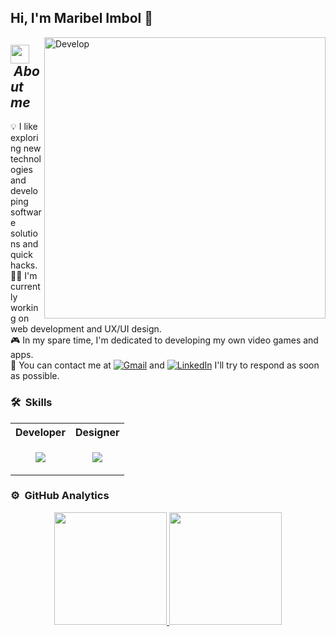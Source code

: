 ## Hi, I'm Maribel Imbol 🤞

<img align="right" width=450px alt="Develop" src="https://media.giphy.com/media/LMcB8XospGZO8UQq87/giphy.gif" />

## <img src="https://media.giphy.com/media/ObNTw8Uzwy6KQ/giphy.gif" width="30px">&nbsp;***About me***

💡 I like exploring new technologies and developing software solutions and quick hacks. <br>
👩‍💻 I'm currently working on web development and UX/UI design. <br>
🎮 In my spare time, I'm dedicated to developing my own video games and apps. <br>
💌 You can contact me at <a href="mailto:imbolmaribel@gmail.com"><img img src="https://img.shields.io/badge/gmail-%23EA4335.svg?style=plastic&logo=gmail&logoColor=white" alt="Gmail"/></a> and <a href="https://www.linkedin.com/in/maribel-imbol-a3733724a/"><img src="https://img.shields.io/badge/linkedin-%230A66C2.svg?style=plastic&logo=linkedin&logoColor=white" alt="LinkedIn"/></a> I'll try to respond as soon as possible.

### 🛠️ &nbsp;Skills
<table>  
  <tr>
    <th>Developer</th>
    <th>Designer</th>
  </tr>
  <tr>
    <td>
      <p align="center">
  <a href="https://skillicons.dev">
    <img src="https://skillicons.dev/icons?i=git,github,vscode,cs,html,css,js,ts,react,vite,nextjs,nodejs,postman,linux&perline=14" />
  </a>
</p>
    </td>
    <td>
      <p align="center">
  <a href="https://skillicons.dev">
    <img src="https://skillicons.dev/icons?i=figma,xd,materialui,ai,ps,unity,godot,blender&perline=14" />
  </a>
</p>
    </td>
  </tr>  
</table>

### ⚙️ &nbsp;GitHub Analytics
<p align="center">
  <a href="https://github.com/Imbol">
    <img height="180em" src="https://github-readme-stats-eight-theta.vercel.app/api?username=Imbol&show_icons=true&theme=radical&include_all_commits=true&count_private=true"/>
    <img height="180em" src="https://github-readme-stats-eight-theta.vercel.app/api/top-langs/?username=Imbol&layout=compact&langs_count=8&theme=radical"/>
  </a>
</p>
